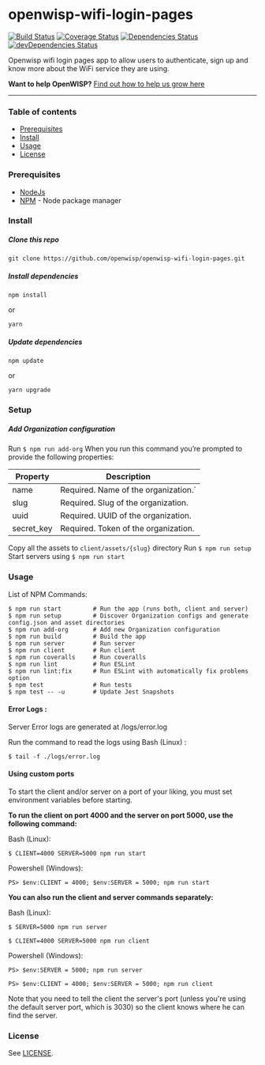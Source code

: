 # openwisp-wifi-login-pages

<!-- Badges -->

[![Build Status](https://travis-ci.org/openwisp/openwisp-wifi-login-pages.svg?branch=master)](https://travis-ci.org/openwisp/openwisp-wifi-login-pages)
[![Coverage Status](https://coveralls.io/repos/github/openwisp/openwisp-wifi-login-pages/badge.svg)](https://coveralls.io/github/openwisp/openwisp-wifi-login-pages)
[![Dependencies Status](https://david-dm.org/openwisp/openwisp-wifi-login-pages/status.svg)](https://david-dm.org/openwisp/openwisp-wifi-login-pages)
[![devDependencies Status](https://david-dm.org/openwisp/openwisp-wifi-login-pages/dev-status.svg)](https://david-dm.org/openwisp/openwisp-wifi-login-pages?type=dev)

Openwisp wifi login pages app to allow users to authenticate, sign up and know more about the WiFi service they are using.

**Want to help OpenWISP?** [Find out how to help us grow here](http://openwisp.io/docs/general/help-us.html)

---

### Table of contents

- [Prerequisites](#prerequisites)
- [Install](#install)
- [Usage](#usage)
- [License](#license)

### Prerequisites

- [NodeJs](https://nodejs.org/en/)
- [NPM](https://npmjs.org/) - Node package manager

### Install

##### Clone this repo

```
git clone https://github.com/openwisp/openwisp-wifi-login-pages.git
```

##### Install dependencies

```
npm install
```

or

```
yarn
```

##### Update dependencies

```
npm update
```

or

```
yarn upgrade
```

### Setup

##### Add Organization configuration

Run `$ npm run add-org`
When you run this command you’re prompted to provide the following properties:

| Property          | Description                                       |
| ------------------| --------------------------------------------------|
| name              | Required. Name of the organization.`              |
| slug              | Required. Slug of the organization.               |
| uuid              | Required. UUID of the organization.               |
| secret_key        | Required. Token of the organization.              |

Copy all the assets to `client/assets/{slug}` directory
Run `$ npm run setup`
Start servers using `$ npm run start`

### Usage

List of NPM Commands:

```
$ npm run start			# Run the app (runs both, client and server)
$ npm run setup			# Discover Organization configs and generate config.json and asset directories
$ npm run add-org       # Add new Organization configuration
$ npm run build			# Build the app
$ npm run server		# Run server
$ npm run client		# Run client
$ npm run coveralls		# Run coveralls
$ npm run lint			# Run ESLint
$ npm run lint:fix 	 	# Run ESLint with automatically fix problems option
$ npm test 		    	# Run tests
$ npm test -- -u 		# Update Jest Snapshots
```

#### Error Logs :

Server Error logs are generated at /logs/error.log

Run the command to read the logs using Bash (Linux) :

`$ tail -f ./logs/error.log`


#### Using custom ports

To start the client and/or server on a port of your liking, you must set environment
variables before starting.

**To run the client on port 4000 and the server on port 5000, use the following command:**

Bash (Linux):

```
$ CLIENT=4000 SERVER=5000 npm run start
```

Powershell (Windows):

```
PS> $env:CLIENT = 4000; $env:SERVER = 5000; npm run start
```

**You can also run the client and server commands separately:**

Bash (Linux):

```
$ SERVER=5000 npm run server
```

```
$ CLIENT=4000 SERVER=5000 npm run client
```

Powershell (Windows):

```
PS> $env:SERVER = 5000; npm run server
```

```
PS> $env:CLIENT = 4000; $env:SERVER = 5000; npm run client
```

Note that you need to tell the client the server's port
(unless you're using the default server port, which is 3030)
so the client knows where he can find the server.

### License

See [LICENSE](https://github.com/openwisp/openwisp-wifi-login-pages/blob/master/LICENSE).
